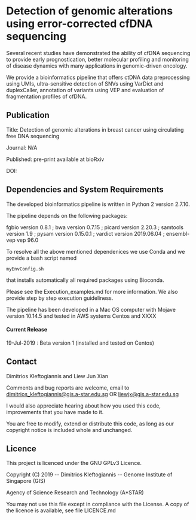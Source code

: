 # Detection of genomic alterations using error-corrected cfDNA sequencing

Several recent studies have demonstrated the ability of cfDNA sequencing to provide early prognostication, better molecular profiling and monitoring of disease dynamics with many applications in genomic-driven oncology. 

We provide a bioinformatics pipeline that offers ctDNA data preprocessing using UMIs, ultra-sensitive detection of SNVs using VarDict and duplexCaller, annotation of variants using VEP and evaluation of fragmentation profiles of cfDNA.


## Publication

Title: Detection of genomic alterations in breast cancer using circulating free DNA sequencing  

Journal: N/A

Published: pre-print available at bioRxiv

DOI: 

## Dependencies and System Requirements

The developed bioinformatics pipeline is written in Python 2 version 2.7.10.

The pipeline depends on the following packages:

fgbio version 0.8.1 ; bwa version 0.7.15 ; picard version 2.20.3 ; samtools version 1.9 ; pysam version 0.15.0.1 ; vardict version 2019.06.04 ; ensembl-vep vep 96.0

To resolve all the above mentioned dependenices we use Conda and we provide a bash script named 

```
myEnvConfig.sh
```

that installs automatically all required packages using Bioconda. 

Please see the Execution_examples.md for more information. We also provide step by step execution guideliness.


The pipeline has been developed in a Mac OS computer with Mojave version 10.14.5 and tested in AWS systems Centos and XXXX


#### Current Release

19-Jul-2019 : Beta version 1 (installed and tested on Centos)


## Contact

Dimitrios Kleftogiannis and Liew Jun Xian

Comments and bug reports are welcome, email to dimitrios_kleftogiannis@gis.a-star.edu.sg OR liewjx@gis.a-star.edu.sg

I would also appreciate hearing about how you used this code, improvements that you have made to it.
 
You are free to modify, extend or distribute this code, as long as our copyright notice is included whole and unchanged. 

## Licence

This project is licenced under the GNU GPLv3 Licence.

Copyright (C) 2019 -- Dimitrios Kleftogiannis -- Genome Institute of Singapore (GIS)

Agency of Science Research and Technology (A*STAR)
       			
You may not use this file except in compliance with the License. A copy of the licence is available, see file LICENCE.md 


